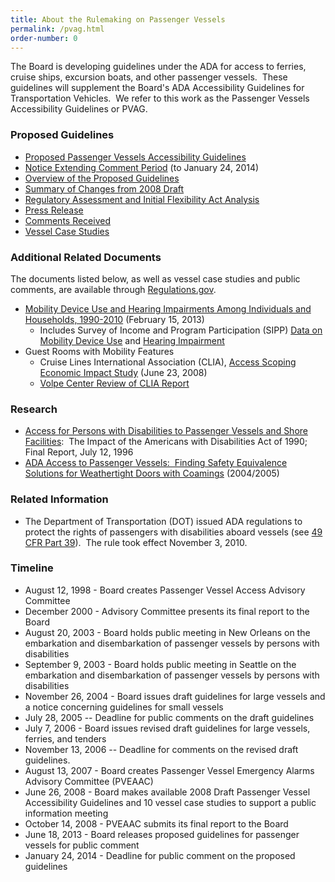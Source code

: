 ```yaml
---
title: About the Rulemaking on Passenger Vessels
permalink: /pvag.html
order-number: 0
---
```

The Board is developing guidelines under the ADA for access to ferries, cruise ships, excursion boats, and other passenger vessels.  These guidelines will supplement the Board's ADA Accessibility Guidelines for Transportation Vehicles.  We refer to this work as the Passenger Vessels Accessibility Guidelines or PVAG.

### Proposed Guidelines

-   [Proposed Passenger Vessels Accessibility Guidelines](https://www.access-board.gov/guidelines-and-standards/transportation/passenger-vessels/proposed-accessibility-guidelines)
-   [Notice Extending Comment Period](https://www.access-board.gov/guidelines-and-standards/transportation/passenger-vessels/about/comment-period-extension) (to January 24, 2014)
-   [Overview of the Proposed Guidelines](https://www.access-board.gov/guidelines-and-standards/transportation/passenger-vessels/about/overview-of-the-proposed-guidelines)
-   [Summary of Changes from 2008 Draft](https://www.access-board.gov/guidelines-and-standards/transportation/passenger-vessels/about/mobility-device-use-and-hearing-impairments-among-individuals-and-households-1990-2010?id=1394)
-   [Regulatory Assessment and Initial Flexibility Act Analysis](https://www.access-board.gov/guidelines-and-standards/transportation/passenger-vessels/about/regulatory-assessement-and-initial-flexibility-act-analysis)
-   [Press Release](https://www.access-board.gov/news/1380-board-releases-proposed-guidelines-for-passenger-vessels)
-   [Comments Received](http://www.regulations.gov/#!docketBrowser;dct=PS;D=ATBCB-2013-0003)
-   [Vessel Case Studies](http://www.regulations.gov/#!documentDetail;D=ATBCB-2013-0003-0068)

### Additional Related Documents

The documents listed below, as well as vessel case studies and public comments, are available through [Regulations.gov](http://www.regulations.gov/#!docketDetail;D=ATBCB-2013-0003).

-   [Mobility Device Use and Hearing Impairments Among Individuals and Households, 1990-2010](https://www.access-board.gov/guidelines-and-standards/transportation/passenger-vessels/about/mobility-device-use-and-hearing-impairments-among-individuals-and-households-1990-2010) (February 15, 2013)
    -   Includes Survey of Income and Program Participation (SIPP) [Data on Mobility Device Use](https://www.access-board.gov/guidelines-and-standards/transportation/passenger-vessels/about/mobility-device-use-and-hearing-impairments-among-individuals-and-households-1990-2010#table1) and [Hearing Impairment](https://www.access-board.gov/guidelines-and-standards/transportation/passenger-vessels/about/mobility-device-use-and-hearing-impairments-among-individuals-and-households-1990-2010#table2)
-   Guest Rooms with Mobility Features
    -   Cruise Lines International Association (CLIA), [Access Scoping Economic Impact Study](https://www.access-board.gov/guidelines-and-standards/transportation/passenger-vessels/about/access-scoping-economic-impact-study) (June 23, 2008)
    -   [Volpe Center Review of CLIA Report](https://www.access-board.gov/guidelines-and-standards/transportation/passenger-vessels/about/volpe-center-review-of-clia-report)




### Research

-   [Access for Persons with Disabilities to Passenger Vessels and Shore Facilities](https://www.access-board.gov/research/completed-research/access-for-persons-with-disabilities-to-passenger-vessels-and-shore-facilities):  The Impact of the Americans with Disabilities Act of 1990; Final Report, July 12, 1996
-   [ADA Access to Passenger Vessels:  Finding Safety Equivalence Solutions for Weathertight Doors with Coamings](https://www.access-board.gov/research/completed-research/ada-access-to-passenger-vessels) (2004/2005)

### Related Information

-   The Department of Transportation (DOT) issued ADA regulations to protect the rights of passengers with disabilities aboard vessels (see [49 CFR Part 39](http://www.ecfr.gov/cgi-bin/text-idx?c=ecfr&rgn=div5&view=text&node=49:1.0.1.1.29&idno=49)).  The rule took effect November 3, 2010.

### Timeline

-   August 12, 1998 - Board creates Passenger Vessel Access Advisory Committee
-   December 2000 - Advisory Committee presents its final report to the Board
-   August 20, 2003 - Board holds public meeting in New Orleans on the embarkation and disembarkation of passenger vessels by persons with disabilities
-   September 9, 2003 - Board holds public meeting in Seattle on the embarkation and disembarkation of passenger vessels by persons with disabilities
-   November 26, 2004 - Board issues draft guidelines for large vessels and a notice concerning guidelines for small vessels
-   July 28, 2005 -- Deadline for public comments on the draft guidelines
-   July 7, 2006 - Board issues revised draft guidelines for large vessels, ferries, and tenders
-   November 13, 2006 -- Deadline for comments on the revised draft guidelines.
-   August 13, 2007 - Board creates Passenger Vessel Emergency Alarms Advisory Committee (PVEAAC)
-   June 26, 2008 - Board makes available 2008 Draft Passenger Vessel Accessibility Guidelines and 10 vessel case studies to support a public information meeting
-   October 14, 2008 - PVEAAC submits its final report to the Board
-   June 18, 2013 - Board releases proposed guidelines for passenger vessels for public comment
-   January 24, 2014 - Deadline for public comment on the proposed guidelines